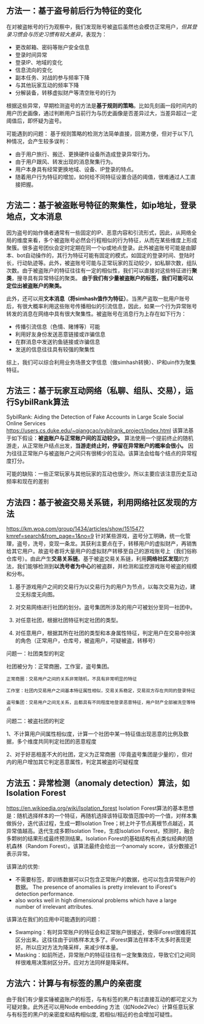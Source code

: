 ## 方法一：基于盗号前后行为特征的变化
在对被盗帐号的行为观察中，我们发现账号被盗后虽然也会模仿正常用户，*但其登录习惯会与历史习惯有较大差异*，表现为：
- 更改邮箱、密码等账户安全信息
- 登录时间异常
- 登录IP、地域的变化
- 信息流向的变化
- 副本任务、对战的参与频率下降
- 与其他玩家互动的频率下降
- 分解装备，转移虚拟财产等清空账号的行为


根据这些异常，早期检测盗号的方法是**基于规则的策略**。比如先刻画一段时间内的用户历史画像，通过判断用户当前行为与历史画像是否差异过大，当差异超过一定阈值后，即怀疑为盗号。

可能遇到的问题：
基于规则策略的检测方法简单直接，回溯方便，但对于以下几种情况，会产生较多误判：
- 由于用户旅行、搬迁、更换硬件设备所造成登录异常行为。
- 由于用户跟风、转发出现的消息聚集行为。
- 用户本身具有经常更换地域、设备、IP登录的特点。
- 随着用户行为特征的增加，如何给不同特征设置合适的阈值，很难通过人工直接把握。


## 方法二：基于被盗账号特征的聚集性，如ip地址，登录地点，文本消息
因为盗号的始作俑者通常有一些固定的IP、恶意内容和引流形式，因此，从网络全局的维度来看，多个被盗账号必然会行程相似的行为特征，从而在某些维度上形成聚簇。很多盗号团伙会定时定期在同一个ip或地点登录。此外被盗账号可能是由脚本、bot自动操作的，其行为特征可能有固定的模式，如固定的登录时间、登陆时长，行动轨迹等。此外，被盗账号可能与正常玩家的互动较少，如私聊次数，组队次数。由于被盗账户的特征往往有一定的相似性，我们可以直接对这些特征进行**聚类**，搜寻具有异常特征的聚类。 **由于我们有少量被盗账户的标签，我们可能可以定位出被盗账户的聚类。** 

此外，还可以用**文本消息（将simhash值作为特征）**。当黑产盗取一批用户账号后，有很大概率利用这些账号传播相似的引流信息，因此，如果一个行为异常账号转发的消息在网络中具有很大聚集性。被盗账号在消息行为上存在如下行为：
+ 传播引流信息（色情、赌博等）可能
+ 利用好友身份发送恶意链接或诈骗信息
+ 在群消息中发送钓鱼链接或诈骗信息
+ 发送的信息往往具有较强的聚集性

综上，我们可以综合利用业务场景文字信息（做simhash转换）、IP和uin作为聚集特征。

## 方法三：基于玩家互动网络（私聊、组队、交易），运行SybilRank算法
SybilRank: Aiding the Detection of Fake Accounts in Large Scale Social Online Services https://users.cs.duke.edu/~qiangcao/sybilrank_project/index.html
该算法基于如下假设：**被盗账户与正常账户间的互动较少。** 算法使用一个提前终止的随机游走，从正常账户结点出发，**当游走终止时，停留在异常账户的概率会很小。** 因为往往正常账户与被盗账户之间只有很稀少的互动。该算法会给每个结点的异常程度打分。

可能的缺陷：一些正常玩家与其他玩家的互动也很少。所以主要应该注意历史互动频率和现在的差别

## 方法四：基于被盗交易关系链，利用网络社区发现的方法
https://km.woa.com/group/1434/articles/show/151547?kmref=search&from_page=1&no=9
针对某些游戏，盗号分工明确，统一化管理，盗号，洗号，变现一条龙。其获利主要点在于，转移用户的虚拟财产，再销售给其它用户。故盗号者将大量用户的虚拟财产转移至自己的游戏账号上（我们俗称仓库号）。由此产生**交易关系链**。基于被盗交易关系链，利用**网络社区发现**的方法，我们能够检测到**以洗号者为中心**的被盗群，并检测和监控游戏账号被盗的规模和分布。

1)    基于游戏用户之间的交易行为以交易行为的用户为节点，以每次交易为边，建立无标度无向图。

2)    对交易网络进行社团的划分。盗号集团所涉及的用户可被划分至同一社团中。

3)    对任意社团，根据社团特征判定社团的类型。

4)    对任意用户，根据其所在社团的类型和本身属性特征，判定用户在交易中扮演的角色（正常用户，仓库号，被盗用户，可疑被盗，转移号）

问题一：社团类型的判定

社团被分为：正常商圈，工作室，盗号集团。

    正常商圈：交易用户之间的关系非常随机，不具有非常明显的特征

    工作室：社团内交易用户之间基本特征属性相似，交易关系稳定，交易双方存在共同的登录特征

    盗号集团：交易用户之间无关系，且都具有不同程度地登录恶意特征，用户财产全部被洗空等特点

问题二：被盗社团的判定

1、不计算用户间属性相似度，计算一个社团中某一特征值出现恶意的比例及数据，多个维度共同判定社团的恶意程度

2、对于好恶相差不大的社团，定义为正常商圈（毕竟盗号集团是少量的），但对内的用户增加其它判定恶意属性，判定其被盗的可疑程度

## 方法五：异常检测（anomaly detection）算法，如 Isolation Forest
https://en.wikipedia.org/wiki/Isolation_forest
Isolation Forest算法的基本思想是：随机选择样本的一个特征，再随机选择该特征取值范围中的一个值，对样本集做拆分，迭代该过程，生成一颗Isolation Tree；树上叶子节点离根节点越近，其异常值越高。迭代生成多颗Isolation Tree，生成Isolation Forest，预测时，融合多颗树的结果形成最终预测结果。Isolation Forest的基础结构有点类似经典的随机森林（Random Forest）。该算法最终会给出一个anomaly score，该分数接近1表示异常。

该算法的优势:
- 不需要标签，即训练数据可以只包含正常账户的数据，也可以包含异常账户的数据。 The presence of anomalies is pretty irrelevant to iForest's detection performance.
- also works well in high dimensional problems which have a large number of irrelevant attributes.

该算法在我们的应用中可能遇到的问题：
- Swamping：有时异常账户的特征会和正常账户很接近，使得iForest很难将其区分出来。这往往由于训练样本太多了。iForest算法在样本不太多时表现更好。所以应对方法为降采样，来减少样本量。
- Masking：如前所述，异常账户的特征往往有一定聚集效应，导致它们之间同样很难用决策树区分开。应对方法同样是降采样。

## 方法六：计算与有标签的黑户的亲密度
由于我们有少量实锤被盗账户的标签，与有标签的黑户有过直接互动的都可定义为可疑对象。此外还可以用Node embedding 方法（如Node2Vec）计算任意玩家与有标签的黑户的亲密度和结构相似度, 若相似/相近的也会增加可疑性。